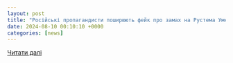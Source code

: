 ```yaml
---
layout: post
title: "Російські пропагандисти поширюють фейк про замах на Рустема Умєрова | trueua"
date: 2024-08-10 00:10:10 +0000
categories: [news]
---
```


[Читати далі](https://trueua.info/news/kremlivska-propaganda-poshiryuye-fejk-pro-zamah-na-rustama-umyerova)
